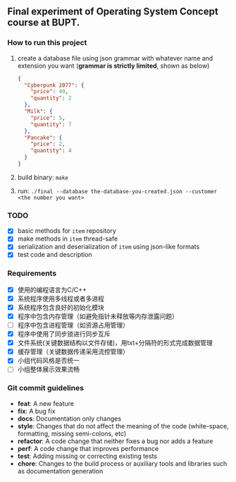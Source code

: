 ## Final experiment of Operating System Concept course at BUPT.

### How to run this project
1. create a database file using json grammar with whatever name and extension you want (**grammar is strictly limited**, shown as below)

   ```json
   {
     "Cyberpunk 2077": {
       "price": 49,
       "quantity": 2
     },
     "Milk": {
       "price": 5,
       "quantity": 7
     },
     "Pancake": {
       "price": 2,
       "quantity": 4
     }
   }
   ```

2. build binary: `make`
3. run: `./final --database the-database-you-created.json --customer <the number you want>`

### TODO

- [x] basic methods for `item` repository
- [x] make methods in `item` thread-safe
- [x] serialization and deserialization of `item` using json-like formats
- [x] test code and description

### Requirements

- [x] 使用的编程语言为C/C++
- [x] 系统程序使用多线程或者多进程
- [x] 系统程序包含良好的初始化模块
- [x] 程序中包含内存管理（如避免指针未释放等内存泄露问题）
- [ ] 程序中包含进程管理（如资源占用管理）
- [x] 程序中使用了同步锁进行同步互斥
- [x] 文件系统(关键数据结构以文件存储)，用txt+分隔符的形式完成数据管理
- [x] 缓存管理（关键数据传递采用流控管理）
- [x] 小组代码风格是否统一
- [ ] 小组整体展示效果流畅

### Git commit guidelines
* **feat**: A new feature
* **fix**: A bug fix
* **docs**: Documentation only changes
* **style**: Changes that do not affect the meaning of the code (white-space, formatting, missing
  semi-colons, etc)
* **refactor**: A code change that neither fixes a bug nor adds a feature
* **perf**: A code change that improves performance
* **test**: Adding missing or correcting existing tests
* **chore**: Changes to the build process or auxiliary tools and libraries such as documentation
  generation